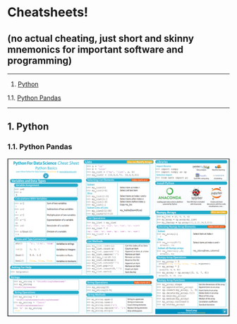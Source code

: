 # Cheatsheets!  

## (no actual cheating, just short and skinny mnemonics for important software and programming)

- - -

1. [Python](#python)

1.1. [Python Pandas](#pythonpandas)

- - -


<a name="python"></a>

## 1\.  Python

<a name="pythonpandas"></a>

### 1.1\. Python Pandas

![Alt text](./python_data_science_cheatsheet.png?raw=true "")

